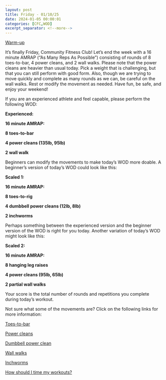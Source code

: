 ```yaml
---
layout: post
title: Friday - 01/10/25
date: 2024-01-05 00:00:01
categories: [CFC,WOD]
excerpt_separator: <!--more-->
---
```

[Warm-up](https://communityfitnessclub.wixsite.com/website/post/basic-full-body-warm-up)

It’s finally Friday, Community Fitness Club! Let’s end the week with a 16 minute AMRAP (“As Many Reps As Possible”) consisting of rounds of 8 toes-to-bar, 4 power cleans, and 2 wall walks. Please note that the power cleans are heavier than usual today. Pick a weight that is challenging, but that you can still perform with good form. Also, though we are trying to move quickly and complete as many rounds as we can, be careful on the wall walks. Rest or modify the movement as needed. Have fun, be safe, and enjoy your weekend!

If you are an experienced athlete and feel capable, please perform the following WOD:

**Experienced:**

**16 minute AMRAP:**

**8 toes-to-bar**

**4 power cleans (135lb, 95lb)**

**2 wall walk**
<!--more-->

Beginners can modify the movements to make today’s WOD more doable. A beginner’s version of today’s WOD could look like this:

**Scaled 1:**

**16 minute AMRAP:**

**8 toes-to-rig**

**4 dumbbell power cleans (12lb, 8lb)**

**2 inchworms**

Perhaps something between the experienced version and the beginner version of the WOD is right for you today. Another variation of today’s WOD might look like this:

**Scaled 2:**

**16 minute AMRAP:**

**8 hanging leg raises**

**4 power cleans (95lb, 65lb)**

**2 partial wall walks**

Your score is the total number of rounds and repetitions you complete during today’s workout. 

Not sure what some of the movements are? Click on the following links for more information:

[Toes-to-bar](https://communityfitnessclub.wixsite.com/website/post/toes-to-bar) 

[Power cleans](https://communityfitnessclub.wixsite.com/website/post/power-cleans) 

[Dumbbell power clean](https://communityfitnessclub.wixsite.com/website/post/dumbbell-power-cleans)  

[Wall walks](https://communityfitnessclub.wixsite.com/website/post/wall-walks)

[Inchworms](https://communityfitnessclub.wixsite.com/website/post/inchworms) 

[How should I time my workouts?](https://communityfitnessclub.wixsite.com/website/post/how-should-i-time-my-workouts)
